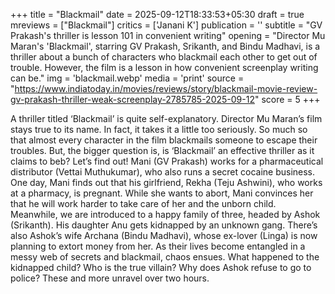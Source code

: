 +++
title = "Blackmail"
date = 2025-09-12T18:33:53+05:30
draft = true
mreviews = ["Blackmail"]
critics = ['Janani K']
publication = ''
subtitle = "GV Prakash's thriller is lesson 101 in convenient writing"
opening = "Director Mu Maran's 'Blackmail', starring GV Prakash, Srikanth, and Bindu Madhavi, is a thriller about a bunch of characters who blackmail each other to get out of trouble. However, the film is a lesson in how convenient screenplay writing can be."
img = 'blackmail.webp'
media = 'print'
source = "https://www.indiatoday.in/movies/reviews/story/blackmail-movie-review-gv-prakash-thriller-weak-screenplay-2785785-2025-09-12"
score = 5
+++

A thriller titled ‘Blackmail’ is quite self-explanatory. Director Mu Maran’s film stays true to its name. In fact, it takes it a little too seriously. So much so that almost every character in the film blackmails someone to escape their troubles. But, the bigger question is, is ‘Blackmail’ an effective thriller as it claims to beb? Let’s find out! Mani (GV Prakash) works for a pharmaceutical distributor (Vettai Muthukumar), who also runs a secret cocaine business. One day, Mani finds out that his girlfriend, Rekha (Teju Ashwini), who works at a pharmacy, is pregnant. While she wants to abort, Mani convinces her that he will work harder to take care of her and the unborn child. Meanwhile, we are introduced to a happy family of three, headed by Ashok (Srikanth). His daughter Anu gets kidnapped by an unknown gang. There’s also Ashok’s wife Archana (Bindu Madhavi), whose ex-lover (Linga) is now planning to extort money from her. As their lives become entangled in a messy web of secrets and blackmail, chaos ensues. What happened to the kidnapped child? Who is the true villain? Why does Ashok refuse to go to police? These and more unravel over two hours.
